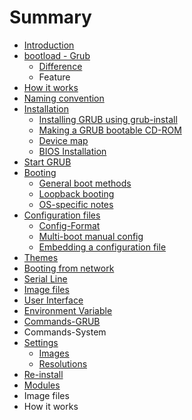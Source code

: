 # Summary

* [Introduction](README.md)
* [bootload - Grub](bootload---grub.md)
  * [Difference](difference.md)
  * Feature
* [How it works](how-it-works.md)
* [Naming convention](naming-convention.md)
* [Installation](installation.md)
  * [Installing GRUB using grub-install](installing-grub-using-grub-install.md)
  * [Making a GRUB bootable CD-ROM](making-a-grub-bootable-cd-rom.md)
  * [Device map](device-map.md)
  * [BIOS Installation](bios-installation.md)
* [Start GRUB](start-grub.md)
* [Booting](booting.md)
  * [General boot methods](general-boot-methods.md)
  * [Loopback booting](loopback-booting.md)
  * [OS-specific notes](os-specific-notes.md)
* [Configuration files](configuration-files.md)
  * [Config-Format](config-format.md)
  * [Multi-boot manual config](multi-boot-manual-config.md)
  * [Embedding a configuration file](embedding-a-configuration-file.md)
* [Themes](themes.md)
* [Booting from network](booting-from-network.md)
* [Serial Line](serial-line.md)
* [Image files](image-files.md)
* [User Interface](user-interface.md)
* [Environment Variable](environment-variable.md)
* [Commands-GRUB](commands.md)
* Commands-System
* [Settings](settings.md)
  * [Images](images.md)
  * [Resolutions](resolutions.md)
* [Re-install](re-install.md)
* [Modules](modules.md)
* Image files
* How it works

